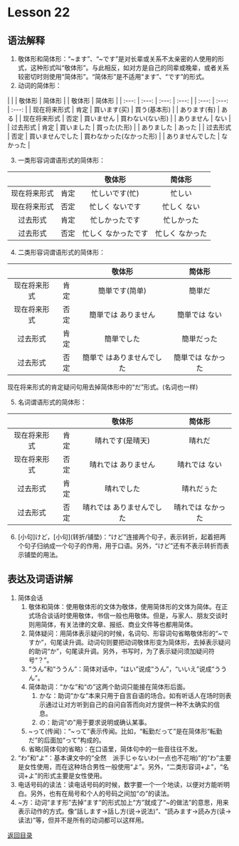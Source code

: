 # Lesson 22

## 语法解释

1. 敬体形和简体形：“~ます”、“~です”是对长辈或关系不太亲密的人使用的形式，这种形式叫“敬体形”。与此相反，如对方是自己的同辈或晚辈，或者关系较密切时则使用“简体形”。“简体形”是不适用“ます”、“です”的形式。
2. 动词的简体形：

| | | 敬体形 | 简体形 | | 敬体形 | 简体形 |
| :---: | :---: | :---: | :---: | | :---: | :---: | :---: |
| 现在将来形式 | 肯定 | 買います(买) | 買う(基本形) | | あります(有) | ある |
| 现在将来形式 | 否定 | 買いません | 買わない(ない形) | | ありません | ない |
| 过去形式 | 肯定 | 買いました | 買った(た形) | | ありました | あった |
| 过去形式 | 否定 | 買いませんでした | 買わなかった(なかった形) | | ありませんでした | なかった |

3. 一类形容词谓语形式的简体形：

| | | 敬体形 | 简体形 |
| :---: | :---: | :---: | :---: |
| 现在将来形式 | 肯定 | 忙しいです(忙) | 忙しい |
| 现在将来形式 | 否定 | 忙しく  ないです | 忙しく  ない |
| 过去形式 | 肯定 | 忙しかったです | 忙しかった |
| 过去形式 | 否定 | 忙しく  なかったです | 忙しく  なかった |

4. 二类形容词谓语形式的简体形：

| | | 敬体形 | 简体形 |
| :---: | :---: | :---: | :---: |
| 现在将来形式 | 肯定 | 簡単です(简单) | 簡単だ |
| 现在将来形式 | 否定 | 簡単では  ありません | 簡単では  ない |
| 过去形式 | 肯定 | 簡単でした | 簡単だった |
| 过去形式 | 否定 | 簡単で  はありませんでした | 簡単では  なかった |

现在将来形式的肯定疑问句用去掉简体形中的“だ”形式。(名词也一样)

5. 名词谓语形式的简体形：

| | | 敬体形 | 简体形 |
| :---: | :---: | :---: | :---: |
| 现在将来形式 | 肯定 | 晴れです(是晴天) | 晴れだ |
| 现在将来形式 | 否定 | 晴れでは  ありません | 晴れでは  ない |
| 过去形式 | 肯定 | 晴れでした | 晴れだぅた |
| 过去形式 | 否定 | 晴れでは  ありませんでした | 晴れでは  なかった |

6. \[小句]けど，\[小句](转折/铺垫)：“けど”连接两个句子，表示转折，起着把两个句子归纳成一个句子的作用，用于口语。另外，“けど”还有不表示转折而表示铺垫的用法。

## 表达及词语讲解

1. 简体会话
	1. 敬体和简体：使用敬体形的文体为敬体，使用简体形的文体为简体。在正式场合谈话时使用敬体，书信一般也用敬体。但是，与家人、朋友交谈时则用简体，有关法律的文章、报纸、商业文件等也都用简体。
	2. 简体疑问：用简体表示疑问的时候，名词句、形容词句省略敬体形的“~ですか”，句尾读升调。动词句则要把动词敬体形变为简体形，去掉表示疑问的助词“か”，句尾读升调。另外，书写时，为了表示疑问须加疑问符号“？”。
	3. “うん”和“ううん”：简体对话中，“はい”说成“うん”，“いいえ”说成“ううん”。
	4. 简体助词：“かな”和“の”这两个助词只能接在简体形后面。
		1. かな：助词“かな”本来只用于自言自语的场合。如有听话人在场时则表示通过让对方听到自己的自问自答而向对方提供一种不太确实的信息。
		2. の：助词“の”用于要求说明或确认某事。
	5. ~って(传闻)：“~って”表示传闻。比如，“転勤だって”是在简体形“転勤だ”的后面加“って”构成的。
	6. 省略(简体句的省略)：在口语里，简体句中的一些音往往不发。
2. “わ”和“よ”：基本课文中的“全然　派手じゃないわ(一点也不花哨)”的“わ”主要是女性使用，而在这种场合男性一般使用“よ”。另外，“二类形容词+よ”，“名词+よ”的形式主要是女性使用。
3. 电话号码的读法：读电话号码的时候，数字要一个一个地读，以便对方能听明白。另外，也有在局号和个人的号码之间加“の”的读法。
4. ~方：动词“ます形”去掉“ます”的形式加上“方”就成了“~的做法”的意思，用来表示动作的方式。像“話します->話し方(说->说法)”、“読みます->読み方(读->读法)”等，但并不是所有的动词都可以这样用。

[返回目录](../../../../)
